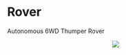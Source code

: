 # Rover
Autonomous 6WD Thumper Rover 

<p align="center">
  <img src="https://github.com/gpldecha/gpldecha.github.io/blob/master/images/projects/rover/rover.gif">
</p>
